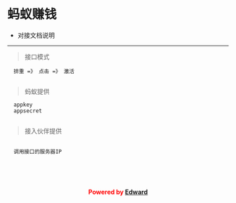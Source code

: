 # 蚂蚁赚钱
- 对接文档说明 

***
  
  > 接口模式

``` 
  排重 =》 点击 =》 激活
  
```


 
> 蚂蚁提供

``` 
  appkey
  appsecret
  
```



> 接入伙伴提供

``` 

  调用接口的服务器IP
 
```

<br /><br />

**<center style='color:red'> Powered by   [Edward](mailto:lxzsrr@163.com "Edward")</center >**
